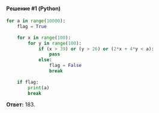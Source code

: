 #### Решение #1 (Python)
```python
for a in range(10000):
	flag = True
	
	for x in range(100):
		for y in range(100):
			if (x > 39) or (y > 26) or (2*x + 4*y < a):
				pass
			else:
				flag = False
				break
	
	if flag:
		print(a)
		break
```
**Ответ:** 183.
